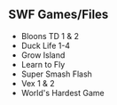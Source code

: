 ## SWF Games/Files
- Bloons TD 1 & 2
- Duck Life 1-4
- Grow Island
- Learn to Fly
- Super Smash Flash
- Vex 1 & 2
- World's Hardest Game
